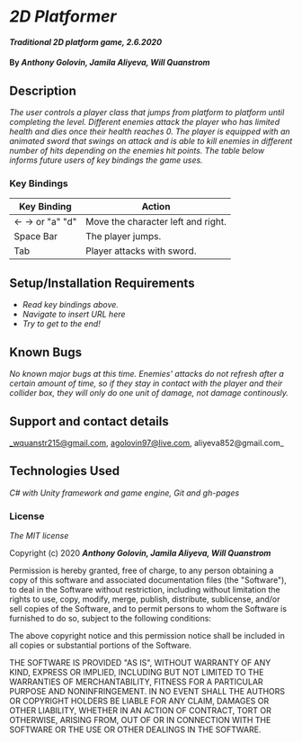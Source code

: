 # _2D Platformer_

#### _Traditional 2D platform game, 2.6.2020_

#### By _**Anthony Golovin, Jamila Aliyeva, Will Quanstrom**_

## Description

_The user controls a player class that jumps from platform to platform until completing the level. Different enemies attack the player who has limited health and dies once their health reaches 0. The player is equipped with an animated sword that swings on attack and is able to kill enemies in different number of hits depending on the enemies hit points. The table below informs future users of key bindings the game uses._

### Key Bindings

| Key Binding | Action | 
|---|---|
| ←  → or "a" "d"  | Move the character left and right. | 
| Space Bar | The player jumps.  | 
| Tab | Player attacks with sword.  |

## Setup/Installation Requirements

* _Read key bindings above._
* _Navigate to *insert URL here*_
* _Try to get to the end!_


## Known Bugs

_No known major bugs at this time. Enemies' attacks do not refresh after a certain amount of time, so if they stay in contact with the player and their collider box, they will only do one unit of damage, not damage continously._

## Support and contact details

_wquanstr215@gmail.com, agolovin97@live.com, aliyeva852@gmail.com_

## Technologies Used

_C# with Unity framework and game engine, Git and gh-pages_

### License

*The MIT license*

Copyright (c) 2020 **_Anthony Golovin, Jamila Aliyeva, Will Quanstrom_**

Permission is hereby granted, free of charge, 
to any person obtaining a copy of this software and 
associated documentation files (the "Software"), to 
deal in the Software without restriction, including 
without limitation the rights to use, copy, modify, 
merge, publish, distribute, sublicense, and/or sell 
copies of the Software, and to permit persons to whom 
the Software is furnished to do so, 
subject to the following conditions:

The above copyright notice and this permission notice 
shall be included in all copies or substantial portions of the Software.

THE SOFTWARE IS PROVIDED "AS IS", WITHOUT WARRANTY OF ANY KIND, 
EXPRESS OR IMPLIED, INCLUDING BUT NOT LIMITED TO THE WARRANTIES 
OF MERCHANTABILITY, FITNESS FOR A PARTICULAR PURPOSE AND NONINFRINGEMENT. 
IN NO EVENT SHALL THE AUTHORS OR COPYRIGHT HOLDERS BE LIABLE FOR 
ANY CLAIM, DAMAGES OR OTHER LIABILITY, WHETHER IN AN ACTION OF CONTRACT, 
TORT OR OTHERWISE, ARISING FROM, OUT OF OR IN CONNECTION WITH THE 
SOFTWARE OR THE USE OR OTHER DEALINGS IN THE SOFTWARE.